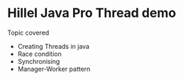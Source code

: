 # Hillel Java Pro Thread demo     

Topic covered
- Creating Threads in java
- Race condition
- Synchronising 
- Manager-Worker pattern